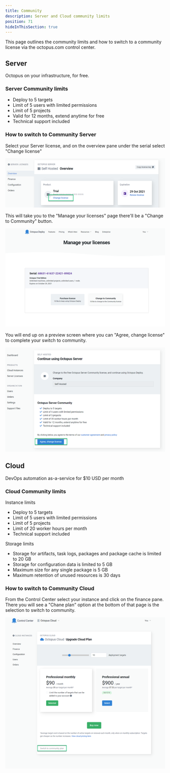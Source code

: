 ```yaml
---
title: Community
description: Server and Cloud community limits
position: 71
hideInThisSection: true
---
```


This page outlines the community limits and how to switch to a community license via the octopus.com control center.

## Server

Octopus on your infrastructure, for free.

### Server Community limits
  - Deploy to 5 targets
  - Limit of 5 users with limited permissions
  - Limit of 5 projects
  - Valid for 12 months, extend anytime for free
  - Technical support included

### How to switch to Community Server

Select your Server license, and on the overview pane under the serial select "Change license"

![](images/octopus-server-change-license.png "width=500")

This will take you to the  "Manage your licenses" page there'll be a "Change to Community" button.

![](images/octopus-server-community.png "width=500")

You will end up on  a preview screen where you can "Agree, change license" to complete your switch to community.

![](images/octopus-server-agree.png "width=500")

## Cloud

DevOps automation as-a-service for $10 USD per month

### Cloud Community limits

Instance limits
 - Deploy to 5 targets
 - Limit of 5 users with limited permissions
 - Limit of 5 projects
 - Limit of 20 worker hours per month
 - Technical support included


Storage limits
 - Storage for artifacts, task logs, packages and package cache is limited to 20 GB
 - Storage for configuration data is limited to 5 GB
 - Maximum size for any single package is 5 GB
 - Maximum retention of unused resources is 30 days

### How to switch to Community Cloud

From the Control Center select your instance and click on the finance pane. There you will see a "Chane plan" option at the bottom of that page is the selection to switch to community.

![](images/octopus-cloud-community.png "width=500")